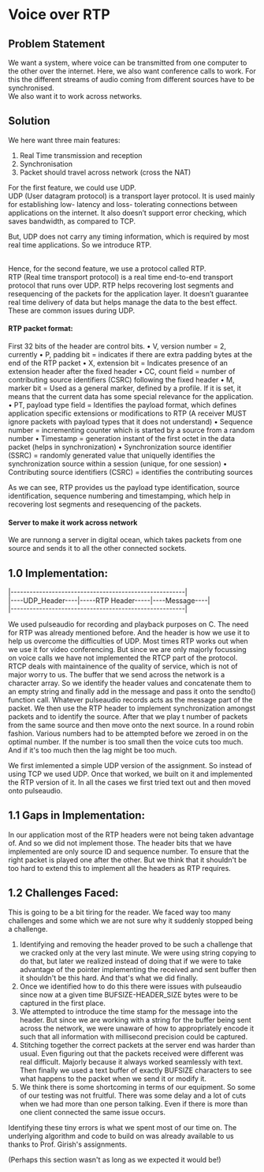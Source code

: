 # Voice over RTP

## Problem Statement

We want a system, where voice can be transmitted from one computer to the other over the internet. Here, we also want conference calls to work. For this the different streams of audio coming from different sources have to be synchronised. <br> 
We also want it to work across networks.

## Solution

We here want three main features:<br>
1. Real Time transmission and reception
2. Synchronisation
3. Packet should travel across network (cross the NAT)

For the first feature, we could use UDP. <br>
UDP (User datagram protocol) is a transport layer protocol. It is used mainly for establishing low- latency and loss- tolerating connections between applications on the internet. It also doesn’t support error checking, which saves bandwidth, as compared to TCP. <br>

But, UDP does not carry any timing information, which is required by most real time applications. So we introduce RTP.

<br>
Hence, for the second feature, we use a protocol called RTP. <br>
RTP (Real time transport protocol) is a real time end-to-end transport protocol that runs over UDP. RTP helps recovering lost segments and resequencing of the packets for the application layer. It doesn’t guarantee real time delivery of data but helps manage the data to the best effect. These are common issues during UDP. <br>

#### RTP packet format:
First 32 bits of the header are control bits. 
	•	V, version number = 2, currently
	•	P, padding bit = indicates if there are extra padding bytes at the end of the RTP packet
	•	X, extension bit = Indicates presence of an extension header after the fixed header
	•	CC, count field = number of contributing source identifiers (CSRC) following the fixed header
	•	M, marker bit = Used as a general marker, defined by a profile. If it is set, it means that the current data has some special relevance for the application.
	•	PT, payload type field = Identifies the payload format, which defines application specific extensions or modifications to RTP (A receiver MUST ignore packets with payload types that it does not understand) 
	•	Sequence number = incrementing counter which is started by a source from a random number
	•	Timestamp = generation instant of the first octet in the data packet (helps in synchronization)
	•	Synchronization source identifier (SSRC) = randomly generated value that uniquelly identifies the synchronization source within a session (unique, for one session)
	•	Contributing source identifiers (CSRC) = identifies the contributing sources

As we can see, RTP provides us the payload type identification, source identification, sequence numbering and timestamping, which help in recovering  lost segments and resequencing of the packets.

#### Server to make it work across network

We are runnong a server in digital ocean, which takes packets from one source and sends it to all the other connected sockets.

## 1.0 Implementation:

|-------------------------------------------------------|<br>
|----UDP_Header----|-----RTP Header-----|----Message----|<br>
|-------------------------------------------------------|<br>

We used pulseaudio for recording and playback purposes on C. 
The need for RTP was already mentioned before. And the header is how we use it to help us overcome the difficulties of UDP. Most times RTP works out when we use it for video conferencing. But since we are only majorly focussing on voice calls we have not implemented the RTCP part of the protocol. RTCP deals with maintainence of the quality of service, which is not of major worry to us. 
The buffer that we send across the network is a character array. So we identify the header values and concatenate them to an empty string and finally add in the message and pass it onto the sendto() function call. 
Whatever pulseaudio records acts as the message part of the packet. We then use the RTP header to implement synchronization amongst packets and to identify the source. 
After that we play t number of packets from the same source and then move onto the next source. In a round robin fashion. Various numbers had to be attempted before we zeroed in on the optimal number. If the number is too small then the voice cuts too much. And if it's too much then the lag might be too much.

We first imlemented a simple UDP version of the assignment. So instead of using TCP we used UDP. Once that worked, we built on it and implemented the RTP version of it. 
In all the cases we first tried text out and then moved onto pulseaudio.

## 1.1 Gaps in Implementation:

In our application most of the RTP headers were not being taken advantage of. And so we did not implement those. The header bits that we have implemented are only source ID and sequence number. To ensure that the right packet is played one after the other. 
But we think that it shouldn't be too hard to extend this to implement all the headers as RTP requires. 

## 1.2 Challenges Faced:

This is going to be a bit tiring for the reader. We faced way too many challenges and some which we are not sure why it suddenly stopped being a challenge. 
1. Identifying and removing the header proved to be such a challenge that we cracked only at the very last minute. We were using string copying to do that, but later we realized instead of doing that if we were to take advantage of the pointer implementing the received and sent buffer then it shouldn't be this hard. And that's what we did finally.
2. Once we identified how to do this there were issues with pulseaudio since now at a given time BUFSIZE-HEADER_SIZE bytes were to be captured in the first place. 
3. We attempted to introduce the time stamp for the message into the header. But since we are working with a string for the buffer being sent across the network, we were unaware of how to appropriately encode it such that all information with millisecond precision could be captured.
4. Stitching together the correct packets at the server end was harder than usual. Even figuring out that the packets received were different was real difficult. Majorly because it always worked seamlessly with text. Then finally we used a text buffer of exactly BUFSIZE characters to see what happens to the packet when we send it or modify it.
5. We think there is some shortcoming in terms of our equipment. So some of our testing was not fruitful. There was some delay and a lot of cuts when we had more than one person talking. Even if there is more than one client connected the same issue occurs.

Identifying these tiny errors is what we spent most of our time on. The underlying algorithm and code to build on was already available to us thanks to Prof. Girish's assignments. 

(Perhaps this section wasn't as long as we expected it would be!)






